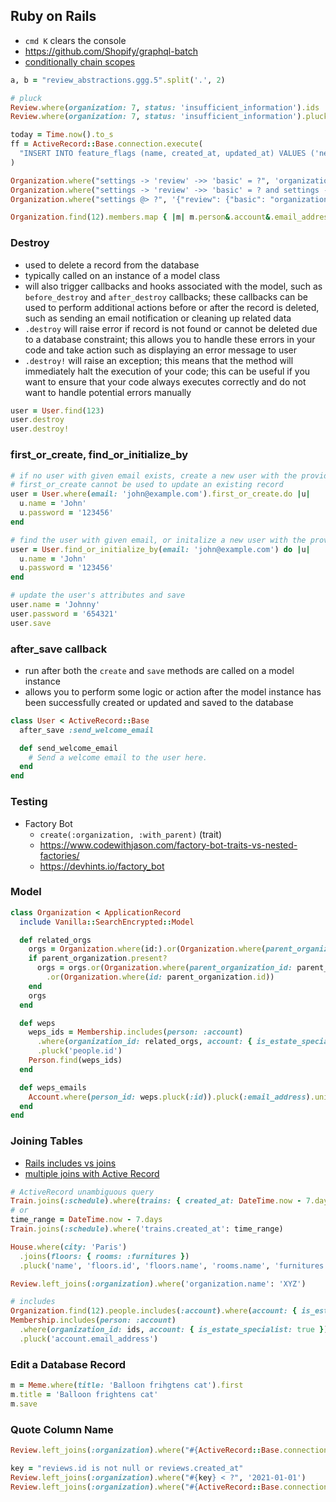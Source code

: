 ## Ruby on Rails

- `cmd K` clears the console
- https://github.com/Shopify/graphql-batch
- [conditionally chain scopes](https://stackoverflow.com/questions/38136110/best-way-to-conditionally-chain-scopes)

```ruby
a, b = "review_abstractions.ggg.5".split('.', 2)

# pluck
Review.where(organization: 7, status: 'insufficient_information').ids
Review.where(organization: 7, status: 'insufficient_information').pluck(:id)

today = Time.now().to_s
ff = ActiveRecord::Base.connection.execute(
  "INSERT INTO feature_flags (name, created_at, updated_at) VALUES ('new_review_ui', '#{today}', '#{today}')"
)

Organization.where("settings -> 'review' ->> 'basic' = ?", 'organization')
Organization.where("settings -> 'review' ->> 'basic' = ? and settings -> 'review' ->> 'ultra' = ?", 'vanilla', 'vanilla').count
Organization.where("settings @> ?", '{"review": {"basic": "organization", "ultra": "organization"}}')

Organization.find(12).members.map { |m| m.person&.account&.email_address }
```

### Destroy

- used to delete a record from the database
- typically called on an instance of a model class
- will also trigger callbacks and hooks associated with the model, such as `before_destroy` and `after_destroy` callbacks; these callbacks can be used to perform additional actions before or after the record is deleted, such as sending an email notification or cleaning up related data
- `.destroy` will raise error if record is not found or cannot be deleted due to a database constraint; this allows you to handle these errors in your code and take action such as displaying an error message to user
- `.destroy!` will raise an exception; this means that the method will immediately halt the execution of your code; this can be useful if you want to ensure that your code always executes correctly and do not want to handle potential errors manually

```ruby
user = User.find(123)
user.destroy
user.destroy!
```

### first_or_create, find_or_initialize_by

```ruby
# if no user with given email exists, create a new user with the provided attributes
# first_or_create cannot be used to update an existing record
user = User.where(email: 'john@example.com').first_or_create.do |u|
  u.name = 'John'
  u.password = '123456'
end

# find the user with given email, or initalize a new user with the provided attributes
user = User.find_or_initialize_by(email: 'john@example.com') do |u|
  u.name = 'John'
  u.password = '123456'
end

# update the user's attributes and save
user.name = 'Johnny'
user.password = '654321'
user.save
```

### after_save callback

- run after both the `create` and `save` methods are called on a model instance
- allows you to perform some logic or action after the model instance has been successfully created or updated and saved to the database

```ruby
class User < ActiveRecord::Base
  after_save :send_welcome_email

  def send_welcome_email
    # Send a welcome email to the user here.
  end
end
```

### Testing

- Factory Bot
  - `create(:organization, :with_parent)` (trait)
  - https://www.codewithjason.com/factory-bot-traits-vs-nested-factories/
  - https://devhints.io/factory_bot

### Model

```ruby
class Organization < ApplicationRecord
  include Vanilla::SearchEncrypted::Model

  def related_orgs
    orgs = Organization.where(id:).or(Organization.where(parent_organization_id: parent_organization.id))
    if parent_organization.present?
      orgs = orgs.or(Organization.where(parent_organization_id: parent_organization.id))
        .or(Organization.where(id: parent_organization.id))
    end
    orgs
  end

  def weps
    weps_ids = Membership.includes(person: :account)
      .where(organization_id: related_orgs, account: { is_estate_specialist: true })
      .pluck('people.id')
    Person.find(weps_ids)
  end

  def weps_emails
    Account.where(person_id: weps.pluck(:id)).pluck(:email_address).uniq.join(', ')
  end
end
```

### Joining Tables

- [Rails includes vs joins](https://medium.com/@swapnilggourshete/rails-includes-vs-joins-9bf3a8ada00)
- [multiple joins with Active Record](https://www.ananunesdasilva.com/posts/multiple-joins-with-activerecord)

```ruby
# ActiveRecord unambiguous query
Train.joins(:schedule).where(trains: { created_at: DateTime.now - 7.days })
# or
time_range = DateTime.now - 7.days
Train.joins(:schedule).where('trains.created_at': time_range)

House.where(city: 'Paris')
  .joins(floors: { rooms: :furnitures })
  .pluck('name', 'floors.id', 'floors.name', 'rooms.name', 'furnitures.name')

Review.left_joins(:organization).where('organization.name': 'XYZ')

# includes
Organization.find(12).people.includes(:account).where(account: { is_estate_specialist: true }).ids
Membership.includes(person: :account)
  .where(organization_id: ids, account: { is_estate_specialist: true })
  .pluck('account.email_address')
```

### Edit a Database Record

```ruby
m = Meme.where(title: 'Balloon frihgtens cat').first
m.title = 'Balloon frightens cat'
m.save
```

### Quote Column Name

```ruby
Review.left_joins(:organization).where("#{ActiveRecord::Base.connection.quote_column_name('reviews')}.#{ActiveRecord::Base.connection.quote_column_name('created_at')} < ?", '2021-01-01')

key = "reviews.id is not null or reviews.created_at"
Review.left_joins(:organization).where("#{key} < ?", '2021-01-01')
Review.left_joins(:organization).where("#{ActiveRecord::Base.connection.quore_column_name(key)} < ?", '2021-01-01')
```
